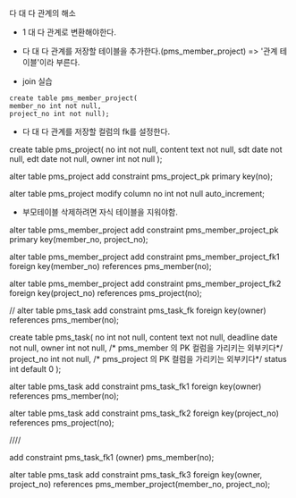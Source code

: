 다 대 다 관계의 해소
- 1 대 다 관계로 변환해야한다.

- 다 대 다 관계를 저장할 테이블을 추가한다.(pms_member_project)
=> '관계 테이블'이라 부른다.

- join 실습

```
create table pms_member_project(
member_no int not null,
project_no int not null);
```

- 다 대 다 관계를 저장할 컬럼의 fk를 설정한다.

create table pms_project(
no int not null,
content text not null,
sdt date not null,
edt date not null,
owner int not null
);

alter table pms_project
add constraint pms_project_pk primary key(no);

alter table pms_project
modify column no int not null auto_increment;

- 부모테이블 삭제하려면 자식 테이블을 지워야함.

alter table pms_member_project
add constraint pms_member_project_pk primary key(member_no, project_no);

alter table pms_member_project
add constraint pms_member_project_fk1 foreign key(member_no) references pms_member(no);

alter table pms_member_project
add constraint pms_member_project_fk2 foreign key(project_no) references pms_project(no);


//
alter table pms_task
add constraint pms_task_fk foreign key(owner) references pms_member(no);

create table pms_task(
  no int not null,
  content text not null,
  deadline date not null,
  owner int not null,   /* pms_member 의 PK 컬럼을 가리키는 외부키다*/
  project_no int not null, /* pms_project 의 PK 컬럼을 가리키는 외부키다*/
  status int default 0
);

alter table pms_task
add constraint pms_task_fk1 foreign key(owner) references pms_member(no);

alter table pms_task
add constraint pms_task_fk2 foreign key(project_no) references pms_project(no);

////

add constraint pms_task_fk1 (owner) pms_member(no);

alter table pms_task
add constraint pms_task_fk3 foreign key(owner, project_no) references pms_member_project(member_no, project_no);


